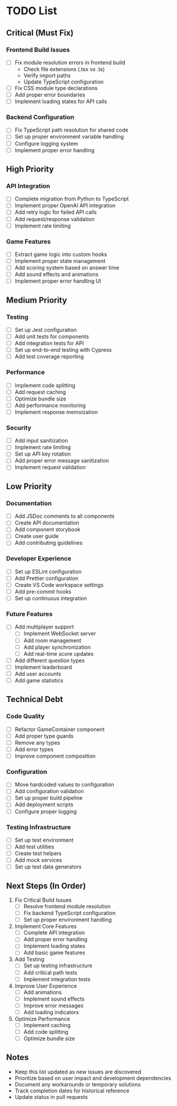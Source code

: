 # TODO List

## Critical (Must Fix)

### Frontend Build Issues
- [ ] Fix module resolution errors in frontend build
  - Check file extensions (.tsx vs .ts)
  - Verify import paths
  - Update TypeScript configuration
- [ ] Fix CSS module type declarations
- [ ] Add proper error boundaries
- [ ] Implement loading states for API calls

### Backend Configuration
- [ ] Fix TypeScript path resolution for shared code
- [ ] Set up proper environment variable handling
- [ ] Configure logging system
- [ ] Implement proper error handling

## High Priority

### API Integration
- [ ] Complete migration from Python to TypeScript
- [ ] Implement proper OpenAI API integration
- [ ] Add retry logic for failed API calls
- [ ] Add request/response validation
- [ ] Implement rate limiting

### Game Features
- [ ] Extract game logic into custom hooks
- [ ] Implement proper state management
- [ ] Add scoring system based on answer time
- [ ] Add sound effects and animations
- [ ] Implement proper error handling UI

## Medium Priority

### Testing
- [ ] Set up Jest configuration
- [ ] Add unit tests for components
- [ ] Add integration tests for API
- [ ] Set up end-to-end testing with Cypress
- [ ] Add test coverage reporting

### Performance
- [ ] Implement code splitting
- [ ] Add request caching
- [ ] Optimize bundle size
- [ ] Add performance monitoring
- [ ] Implement response memoization

### Security
- [ ] Add input sanitization
- [ ] Implement rate limiting
- [ ] Set up API key rotation
- [ ] Add proper error message sanitization
- [ ] Implement request validation

## Low Priority

### Documentation
- [ ] Add JSDoc comments to all components
- [ ] Create API documentation
- [ ] Add component storybook
- [ ] Create user guide
- [ ] Add contributing guidelines

### Developer Experience
- [ ] Set up ESLint configuration
- [ ] Add Prettier configuration
- [ ] Create VS Code workspace settings
- [ ] Add pre-commit hooks
- [ ] Set up continuous integration

### Future Features
- [ ] Add multiplayer support
  - [ ] Implement WebSocket server
  - [ ] Add room management
  - [ ] Add player synchronization
  - [ ] Add real-time score updates
- [ ] Add different question types
- [ ] Implement leaderboard
- [ ] Add user accounts
- [ ] Add game statistics

## Technical Debt

### Code Quality
- [ ] Refactor GameContainer component
- [ ] Add proper type guards
- [ ] Remove any types
- [ ] Add error types
- [ ] Improve component composition

### Configuration
- [ ] Move hardcoded values to configuration
- [ ] Add configuration validation
- [ ] Set up proper build pipeline
- [ ] Add deployment scripts
- [ ] Configure proper logging

### Testing Infrastructure
- [ ] Set up test environment
- [ ] Add test utilities
- [ ] Create test helpers
- [ ] Add mock services
- [ ] Set up test data generators

## Next Steps (In Order)

1. Fix Critical Build Issues
   - [ ] Resolve frontend module resolution
   - [ ] Fix backend TypeScript configuration
   - [ ] Set up proper environment handling

2. Implement Core Features
   - [ ] Complete API integration
   - [ ] Add proper error handling
   - [ ] Implement loading states
   - [ ] Add basic game features

3. Add Testing
   - [ ] Set up testing infrastructure
   - [ ] Add critical path tests
   - [ ] Implement integration tests

4. Improve User Experience
   - [ ] Add animations
   - [ ] Implement sound effects
   - [ ] Improve error messages
   - [ ] Add loading indicators

5. Optimize Performance
   - [ ] Implement caching
   - [ ] Add code splitting
   - [ ] Optimize bundle size

## Notes

- Keep this list updated as new issues are discovered
- Prioritize based on user impact and development dependencies
- Document any workarounds or temporary solutions
- Track completion dates for historical reference
- Update status in pull requests
